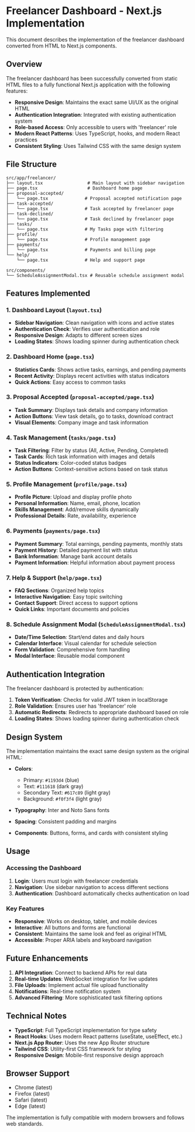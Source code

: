# Freelancer Dashboard - Next.js Implementation

This document describes the implementation of the freelancer dashboard converted from HTML to Next.js components.

## Overview

The freelancer dashboard has been successfully converted from static HTML files to a fully functional Next.js application with the following features:

- **Responsive Design**: Maintains the exact same UI/UX as the original HTML
- **Authentication Integration**: Integrated with existing authentication system
- **Role-based Access**: Only accessible to users with 'freelancer' role
- **Modern React Patterns**: Uses TypeScript, hooks, and modern React practices
- **Consistent Styling**: Uses Tailwind CSS with the same design system

## File Structure

```
src/app/freelancer/
├── layout.tsx                 # Main layout with sidebar navigation
├── page.tsx                   # Dashboard home page
├── proposal-accepted/
│   └── page.tsx              # Proposal accepted notification page
├── task-accepted/
│   └── page.tsx              # Task accepted by freelancer page
├── task-declined/
│   └── page.tsx              # Task declined by freelancer page
├── tasks/
│   └── page.tsx              # My Tasks page with filtering
├── profile/
│   └── page.tsx              # Profile management page
├── payments/
│   └── page.tsx              # Payments and billing page
└── help/
    └── page.tsx              # Help and support page

src/components/
└── ScheduleAssignmentModal.tsx # Reusable schedule assignment modal
```

## Features Implemented

### 1. Dashboard Layout (`layout.tsx`)
- **Sidebar Navigation**: Clean navigation with icons and active states
- **Authentication Check**: Verifies user authentication and role
- **Responsive Design**: Adapts to different screen sizes
- **Loading States**: Shows loading spinner during authentication check

### 2. Dashboard Home (`page.tsx`)
- **Statistics Cards**: Shows active tasks, earnings, and pending payments
- **Recent Activity**: Displays recent activities with status indicators
- **Quick Actions**: Easy access to common tasks

### 3. Proposal Accepted (`proposal-accepted/page.tsx`)
- **Task Summary**: Displays task details and company information
- **Action Buttons**: View task details, go to tasks, download contract
- **Visual Elements**: Company image and task information

### 4. Task Management (`tasks/page.tsx`)
- **Task Filtering**: Filter by status (All, Active, Pending, Completed)
- **Task Cards**: Rich task information with images and details
- **Status Indicators**: Color-coded status badges
- **Action Buttons**: Context-sensitive actions based on task status

### 5. Profile Management (`profile/page.tsx`)
- **Profile Picture**: Upload and display profile photo
- **Personal Information**: Name, email, phone, location
- **Skills Management**: Add/remove skills dynamically
- **Professional Details**: Rate, availability, experience

### 6. Payments (`payments/page.tsx`)
- **Payment Summary**: Total earnings, pending payments, monthly stats
- **Payment History**: Detailed payment list with status
- **Bank Information**: Manage bank account details
- **Payment Information**: Helpful information about payment process

### 7. Help & Support (`help/page.tsx`)
- **FAQ Sections**: Organized help topics
- **Interactive Navigation**: Easy topic switching
- **Contact Support**: Direct access to support options
- **Quick Links**: Important documents and policies

### 8. Schedule Assignment Modal (`ScheduleAssignmentModal.tsx`)
- **Date/Time Selection**: Start/end dates and daily hours
- **Calendar Interface**: Visual calendar for schedule selection
- **Form Validation**: Comprehensive form handling
- **Modal Interface**: Reusable modal component

## Authentication Integration

The freelancer dashboard is protected by authentication:

1. **Token Verification**: Checks for valid JWT token in localStorage
2. **Role Validation**: Ensures user has 'freelancer' role
3. **Automatic Redirects**: Redirects to appropriate dashboard based on role
4. **Loading States**: Shows loading spinner during authentication check

## Design System

The implementation maintains the exact same design system as the original HTML:

- **Colors**: 
  - Primary: `#1193d4` (blue)
  - Text: `#111618` (dark gray)
  - Secondary Text: `#617c89` (light gray)
  - Background: `#f0f3f4` (light gray)

- **Typography**: Inter and Noto Sans fonts
- **Spacing**: Consistent padding and margins
- **Components**: Buttons, forms, and cards with consistent styling

## Usage

### Accessing the Dashboard

1. **Login**: Users must login with freelancer credentials
2. **Navigation**: Use sidebar navigation to access different sections
3. **Authentication**: Dashboard automatically checks authentication on load

### Key Features

- **Responsive**: Works on desktop, tablet, and mobile devices
- **Interactive**: All buttons and forms are functional
- **Consistent**: Maintains the same look and feel as original HTML
- **Accessible**: Proper ARIA labels and keyboard navigation

## Future Enhancements

1. **API Integration**: Connect to backend APIs for real data
2. **Real-time Updates**: WebSocket integration for live updates
3. **File Uploads**: Implement actual file upload functionality
4. **Notifications**: Real-time notification system
5. **Advanced Filtering**: More sophisticated task filtering options

## Technical Notes

- **TypeScript**: Full TypeScript implementation for type safety
- **React Hooks**: Uses modern React patterns (useState, useEffect, etc.)
- **Next.js App Router**: Uses the new App Router structure
- **Tailwind CSS**: Utility-first CSS framework for styling
- **Responsive Design**: Mobile-first responsive design approach

## Browser Support

- Chrome (latest)
- Firefox (latest)
- Safari (latest)
- Edge (latest)

The implementation is fully compatible with modern browsers and follows web standards.
